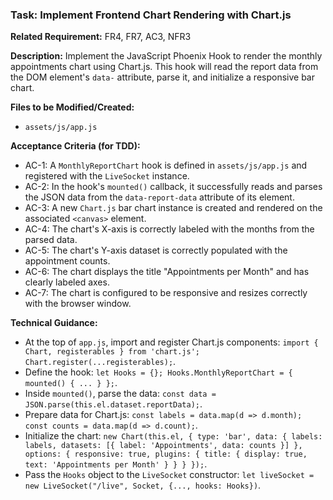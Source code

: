 ### Task: Implement Frontend Chart Rendering with Chart.js

**Related Requirement:** FR4, FR7, AC3, NFR3

**Description:**
Implement the JavaScript Phoenix Hook to render the monthly appointments chart using Chart.js. This hook will read the report data from the DOM element's `data-` attribute, parse it, and initialize a responsive bar chart.

**Files to be Modified/Created:**
- `assets/js/app.js`

**Acceptance Criteria (for TDD):**
- AC-1: A `MonthlyReportChart` hook is defined in `assets/js/app.js` and registered with the `LiveSocket` instance.
- AC-2: In the hook's `mounted()` callback, it successfully reads and parses the JSON data from the `data-report-data` attribute of its element.
- AC-3: A new `Chart.js` bar chart instance is created and rendered on the associated `<canvas>` element.
- AC-4: The chart's X-axis is correctly labeled with the months from the parsed data.
- AC-5: The chart's Y-axis dataset is correctly populated with the appointment counts.
- AC-6: The chart displays the title "Appointments per Month" and has clearly labeled axes.
- AC-7: The chart is configured to be responsive and resizes correctly with the browser window.

**Technical Guidance:**
- At the top of `app.js`, import and register Chart.js components: `import { Chart, registerables } from 'chart.js'; Chart.register(...registerables);`.
- Define the hook: `let Hooks = {}; Hooks.MonthlyReportChart = { mounted() { ... } };`.
- Inside `mounted()`, parse the data: `const data = JSON.parse(this.el.dataset.reportData);`.
- Prepare data for Chart.js: `const labels = data.map(d => d.month); const counts = data.map(d => d.count);`.
- Initialize the chart: `new Chart(this.el, { type: 'bar', data: { labels: labels, datasets: [{ label: 'Appointments', data: counts }] }, options: { responsive: true, plugins: { title: { display: true, text: 'Appointments per Month' } } } });`.
- Pass the `Hooks` object to the `LiveSocket` constructor: `let liveSocket = new LiveSocket("/live", Socket, {..., hooks: Hooks})`.